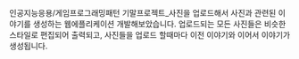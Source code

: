 인공지능응용/게임프로그래밍패턴 기말프로젝트_사진을 업로드해서 사진과 관련된 이야기를 생성하는 웹에플리케이션 개발해보았습니다. 업로드되는 모든 사진들은 비슷한 스타일로 편집되어 출력되고, 사진들을 업로드 할때마다 이전 이야기와 이어서 이야기가 생성됩니다.
